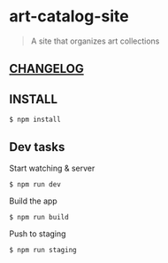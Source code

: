 # art-catalog-site

> A site that organizes art collections



## [CHANGELOG](./CHANGELOG.md)

## INSTALL

```shell
$ npm install
```

## Dev tasks

Start watching & server  
```shell
$ npm run dev
```

Build the app  
```shell
$ npm run build
```

Push to staging  
```shell
$ npm run staging
```
